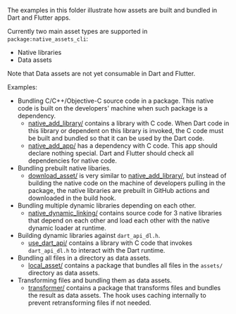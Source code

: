 The examples in this folder illustrate how assets are built and bundled in Dart
and Flutter apps.

Currently two main asset types are supported in `package:native_assets_cli`:
  * Native libraries
  * Data assets

Note that Data assets are not yet consumable in Dart and Flutter.

Examples:

* Bundling C/C++/Objective-C source code in a package. This native code is built on the developers' machine when such package is a dependency.
  * [native_add_library/](native_add_library/) contains a library with C code.
    When Dart code in this library or dependent on this library is invoked, the
    C code must be built and bundled so that it can be used by the Dart code.
  * [native_add_app/](native_add_app/) has a dependency with C code.
    This app should declare nothing special. Dart and Flutter should check
    all dependencies for native code.
* Bundling prebuilt native libaries.
  * [download_asset/](download_asset/) is very similar to
    [native_add_library/](native_add_library/), but instead of building the
    native code on the machine of developers pulling in the package, the native
    libraries are prebuilt in GitHub actions and downloaded in the build hook.
* Bundling multiple dynamic libraries depending on each other.
  * [native_dynamic_linking/](native_dynamic_linking/) contains source code for
    3 native libraries that depend on each other and load each other with the
    native dynamic loader at runtime.
* Building dynamic libraries against `dart_api_dl.h`.
  * [use_dart_api/](use_dart_api/) contains a library with C code that invokes
    `dart_api_dl.h` to interact with the Dart runtime.
* Bundling all files in a directory as data assets.
  * [local_asset/](local_asset/) contains a package that bundles all files in
    the `assets/` directory as data assets.
* Transforming files and bundling them as data assets.
  * [transformer/](../../../native_assets_builder/test_data/transformer/README.md)
    contains a package that transforms files and bundles the result as data
    assets. The hook uses caching internally to prevent retransforming files if
    not needed.
